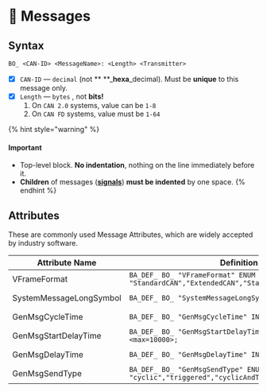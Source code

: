 # 📨 Messages

## Syntax

```diff
BO_ <CAN-ID> <MessageName>: <Length> <Transmitter>
```

* [x] `CAN-ID` — `decimal` (not ** **_**hexa**_decimal). Must be **unique** to this message only.
* [x] `Length` — `bytes` , not **bits!**&#x20;
  1. &#x20;On `CAN 2.0` systems, value can be  `1-8`
  2. On `CAN FD` systems, value must be `1-64`

{% hint style="warning" %}
#### Important

* Top-level block. **No indentation**, nothing on the line immediately before it.
* **Children** of messages ([**signals**](signals.md)) **must be indented** by one space.
{% endhint %}

## Attributes

These are commonly used Message Attributes, which are widely accepted by industry software.

| Attribute Name          | Definition                                                                               | Default Value                               |
| ----------------------- | ---------------------------------------------------------------------------------------- | ------------------------------------------- |
| VFrameFormat            | `BA_DEF_ BO_ "VFrameFormat" ENUM "StandardCAN","ExtendedCAN","StandardFD","ExtendedFD";` | `BA_DEF_DEF_ "VFrameFormat" "StandardCAN";` |
| SystemMessageLongSymbol | `BA_DEF_ BO_ "SystemMessageLongSymbol" STRING;`                                          | `BA_DEF_DEF_ "SystemMessageLongSymbol";`    |
| GenMsgCycleTime         | `BA_DEF_ BO_ "GenMsgCycleTime" INT 0 10000;`                                             | `BA_DEF_DEF_ "GenMsgCycleTime" 0;`          |
| GenMsgStartDelayTime    | `BA_DEF_ BO_ "GenMsgStartDelayTime" INT <min=0> <max=10000>;`                            | `BA_DEF_DEF_ "GenMsgStartDelayTime" 0;`     |
| GenMsgDelayTime         | `BA_DEF_ BO_ "GenMsgDelayTime" INT <min=0> <max=10000>;`                                 | `BA_DEF_DEF_ "GenMsgDelayTime" 0;`          |
| GenMsgSendType          | `BA_DEF_ BO_ "GenMsgSendType" ENUM "cyclic","triggered","cyclicAndTriggered","none";`    | `BA_DEF_DEF_ "GenMsgSendType" "none";`      |
